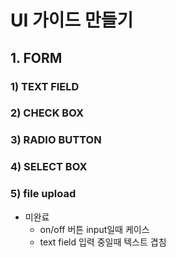 # UI 가이드 만들기
## 1. FORM

### 1) TEXT FIELD
### 2) CHECK BOX
### 3) RADIO BUTTON
### 4) SELECT BOX
### 5) file upload

* 미완료 
    * on/off 버튼 input일때 케이스
    * text field 입력 중일때 텍스트 겹침